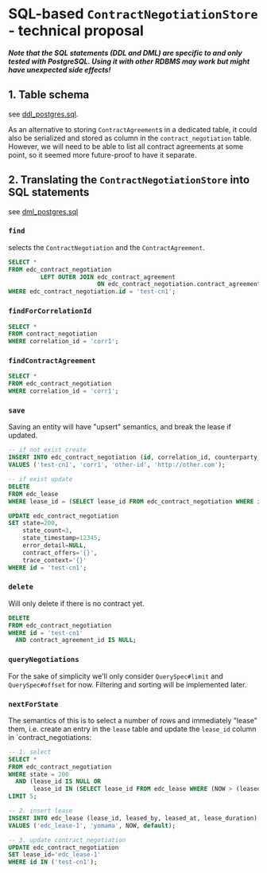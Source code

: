 # SQL-based `ContractNegotiationStore` - technical proposal

**_Note that the SQL statements (DDL and DML) are specific to and only tested with PostgreSQL. Using it with other RDBMS
may work but might have unexpected side effects!_**

## 1. Table schema

see [ddl_postgres.sql](ddl_postgres.sql).

As an alternative to storing `ContractAgreement`s in a dedicated table, it could also be serialized and stored as column
in the `contract_negotiation` table. However, we will need to be able to list all contract agreements at some point, so
it seemed more future-proof to have it separate.



## 2. Translating the `ContractNegotiationStore` into SQL statements

see [dml_postgres.sql](dml_postgres.sql)

### `find`

selects the `ContractNegotiation` and the `ContractAgreement`.

```sql
SELECT *
FROM edc_contract_negotiation
         LEFT OUTER JOIN edc_contract_agreement
                         ON edc_contract_negotiation.contract_agreement_id = edc_contract_agreement.id
WHERE edc_contract_negotiation.id = 'test-cn1';

```

### `findForCorrelationId`

```sql
SELECT *
FROM contract_negotiation
WHERE correlation_id = 'corr1';
```

### `findContractAgreement`

```sql
SELECT *
FROM edc_contract_negotiation
WHERE correlation_id = 'corr1';
```

### `save`

Saving an entity will have "upsert" semantics, and break the lease if updated.

```sql
-- if not exist create
INSERT INTO edc_contract_negotiation (id, correlation_id, counterparty_id, counterparty_address)
VALUES ('test-cn1', 'corr1', 'other-id', 'http://other.com');

-- if exist update
DELETE
FROM edc_lease
WHERE lease_id = (SELECT lease_id FROM edc_contract_negotiation WHERE id = 'test-cn1');

UPDATE edc_contract_negotiation
SET state=200,
    state_count=3,
    state_timestamp=12345,
    error_detail=NULL,
    contract_offers='{}',
    trace_context='{}'
WHERE id = 'test-cn1';

```

### `delete`

Will only delete if there is no contract yet.

```sql
DELETE
FROM edc_contract_negotiation
WHERE id = 'test-cn1'
  AND contract_agreement_id IS NULL;
```

### `queryNegotiations`

For the sake of simplicity we'll only consider `QuerySpec#limit` and `QuerySpec#offset` for now. Filtering and sorting
will be implemented later.

### `nextForState`

The semantics of this is to select a number of rows and immediately "lease" them, i.e. create an entry in the `lease`
table and update the `lease_id` column in `contract_negotiations:

```sql
-- 1. select 
SELECT *
FROM edc_contract_negotiation
WHERE state = 200
  AND (lease_id IS NULL OR
       lease_id IN (SELECT lease_id FROM edc_lease WHERE (NOW > (leased_at + lease_duration))))
LIMIT 5;

-- 2. insert lease
INSERT INTO edc_lease (lease_id, leased_by, leased_at, lease_duration)
VALUES ('edc_lease-1', 'yomama', NOW, default);

-- 3. update contract_negotiation
UPDATE edc_contract_negotiation
SET lease_id='edc_lease-1'
WHERE id IN ('test-cn1');
```